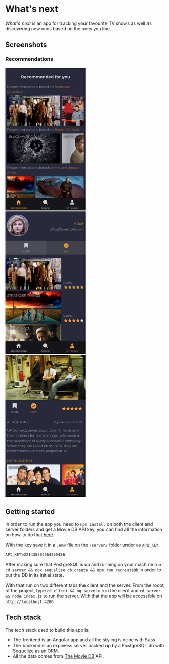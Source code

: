 # What's next

*What's next* is an app for tracking your favourite TV shows as well as discovering new ones based on the ones you like.

## Screenshots

### Recommendations

<div>
  <img src="./assets/recommended.png" alt="Recommended" width="250"> &nbsp;&nbsp;
  <img src="./assets/my_shows.png" alt="My Shows" width="250"> &nbsp;&nbsp;
  <img src="./assets/details.png" alt="Details" width="250">
</div>

## Getting started

In order to run the app you need to `npm install` on both the client and server folders and get a Movie DB API key, you can find all the information on how to do that [here](https://www.themoviedb.org/documentation/api).

With the key save it in a `.env` file on the `/server/` folder under as `API_KEY`.

```
API_KEY=221435364564365436
```

After making sure that PostgreSQL is up and running on your machine run `cd server && npx sequelize db:create && npm run recreateDb` in order to put the DB in its initial state.

With that run on two different tabs the client and the server.
From the rooot of the project, type `cd client && ng serve` to run the client and `cd server && node index.js` to run the server. With that the app will be accessible on `http://localhost:4200`.


## Tech stack

The tech stack used to build this app is:
* The frontend is an Angular app and all the styling is done with Sass
* The backend is an expreess server backed up by a PostgreSQL db with Sequelize as an ORM.
* All the data comes from [The Movie DB](https://www.themoviedb.org) API.

